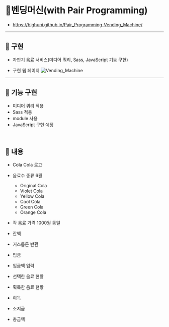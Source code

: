 # 🥤벤딩머신(with Pair Programming)
- https://bighuni.github.io/Pair_Programming-Vending_Machine/
---

## 🔸 구현
- 자판기 음료 서비스(미디어 쿼리, Sass, JavaScript 기능 구현)

- 구현 웹 페이지
![Vending_Machine](https://user-images.githubusercontent.com/79084294/147772018-9110d678-c15f-4fa8-8f4b-fc8047ebc0db.PNG)
---

## 🔸 기능 구현
- 미디어 쿼리 적용
- Sass 적용
- module 사용
- JavaScript 구현 예정

<br>

## 🔸 내용
- Cola Cola 로고

- 음료수 종류 6캔
  - Original Cola
  - Violet Cola
  - Yellow Cola
  - Cool Cola
  - Green Cola
  - Orange Cola

- 각 음료 가격 1000원 동일 

- 잔액
- 거스름돈 반환

- 입금
- 입금액 입력

- 선택한 음료 현황
- 획득한 음료 현황

- 획득
- 소지금
- 총금액 
